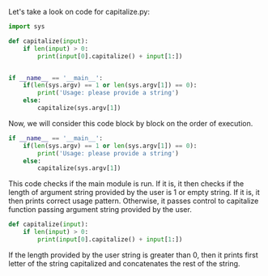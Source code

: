 Let's take a look on code for capitalize.py:

```python
import sys

def capitalize(input):
    if len(input) > 0:
        print(input[0].capitalize() + input[1:])


if __name__ == '__main__':
    if(len(sys.argv) == 1 or len(sys.argv[1]) == 0):
        print('Usage: please provide a string')
    else:
        capitalize(sys.argv[1])

```

Now, we will consider this code block by block on the order of execution.

```python
if __name__ == '__main__':
    if(len(sys.argv) == 1 or len(sys.argv[1]) == 0):
        print('Usage: please provide a string')
    else:
        capitalize(sys.argv[1])
```
This code checks if the main module is run. If it is, it then checks if the length of argument string provided by the user is 1 or empty string. If it is, it then prints correct usage pattern. Otherwise, it passes control to capitalize function passing argument string provided by the user.

```python
def capitalize(input):
    if len(input) > 0:
        print(input[0].capitalize() + input[1:])
```
If the length provided by the user string is greater than 0, then it prints first letter of the string capitalized and concatenates the rest of the string.
